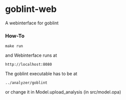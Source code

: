 # goblint-web
A webinterface for goblint

### How-To

    make run
and Webinterface runs at 
    
    http://localhost:8080

The goblint executable has to be at

    ../analyzer/goblint
or change it in Model.upload_analysis (in src/model.opa)

